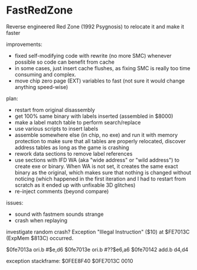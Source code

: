 # FastRedZone
Reverse engineered Red Zone (1992 Psygnosis) to relocate it and make it faster


improvements:

- fixed self-modifying code with rewrite (no more SMC) whenever possible
  so code can benefit from cache
- in some cases, just insert cache flushes, as fixing SMC is really too
  time consuming and complex.
- move chip zero page (EXT) variables to fast
  (not sure it would change anything speed-wise)

plan:

- restart from original disassembly
- get 100% same binary with labels inserted (assembled in $8000)
- make a label match table to perform search/replace
- use various scripts to insert labels
- assemble somewhere else (in chip, no exe) and run it with memory protection to
  make sure that all tables are properly relocated, discover address tables
  as long as the game is crashing
- rework data sections to remove label references
- use sections with IFD WA (aka "wide address" or "wild address")
  to create exe or binary. When WA is not set, it creates the same exact
  binary as the original, which makes sure that nothing is changed
  without noticing (which happened in the first iteration and I had to
  restart from scratch as it ended up with unfixable 3D glitches)
- re-inject comments (beyond compare)

issues:

- sound with fastmem sounds strange
- crash when replaying

investigate random crash?
Exception "Illegal Instruction" ($10) at $FE7013C (ExpMem $813C) occurred.

$0fe7013a ori.b        #$e,d6
$0fe7013e ori.b        #??$e6,a6
$0fe70142 add.b        d4,d4


exception stackframe:
$0FEE8F40
$0FE7013C
0010
